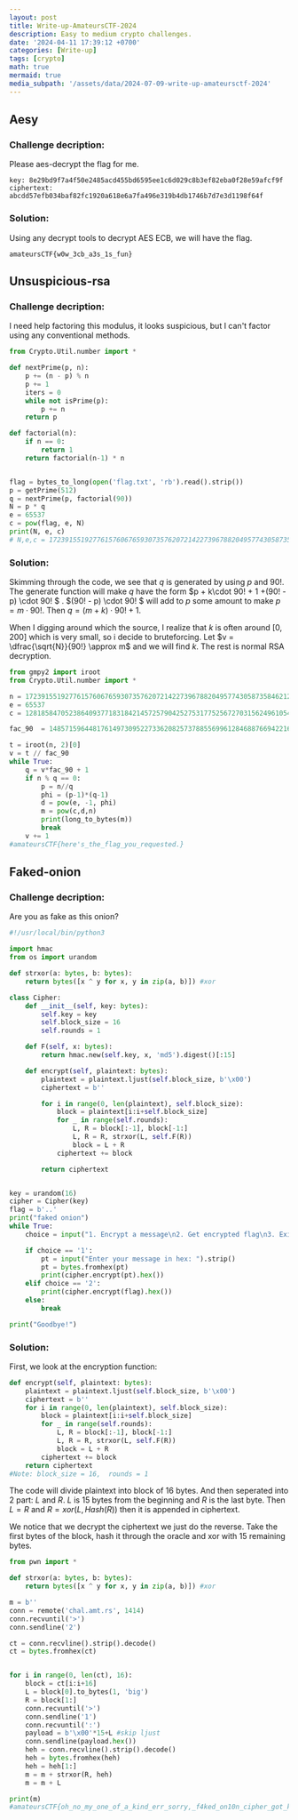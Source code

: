 ```yaml
---
layout: post
title: Write-up-AmateursCTF-2024
description: Easy to medium crypto challenges.
date: '2024-04-11 17:39:12 +0700'
categories: [Write-up]
tags: [crypto]
math: true
mermaid: true
media_subpath: '/assets/data/2024-07-09-write-up-amateursctf-2024'
---
```

## Aesy
### Challenge decription:
Please aes-decrypt the flag for me.
```text
key: 8e29bd9f7a4f50e2485acd455bd6595ee1c6d029c8b3ef82eba0f28e59afcf9f 
ciphertext: abcdd57efb034baf82fc1920a618e6a7fa496e319b4db1746b7d7e3d1198f64f
```
### Solution:
Using any decrypt tools to decrypt AES ECB, we will have the flag.
```text
amateursCTF{w0w_3cb_a3s_1s_fun}
```
## Unsuspicious-rsa
### Challenge decription:
I need help factoring this modulus, it looks suspicious, but I can't factor using any conventional methods.
```python
from Crypto.Util.number import *

def nextPrime(p, n):
    p += (n - p) % n
    p += 1
    iters = 0
    while not isPrime(p):
        p += n
    return p

def factorial(n):
    if n == 0:
        return 1
    return factorial(n-1) * n


flag = bytes_to_long(open('flag.txt', 'rb').read().strip())
p = getPrime(512)
q = nextPrime(p, factorial(90))
N = p * q
e = 65537
c = pow(flag, e, N)
print(N, e, c)
# N,e,c = 172391551927761576067659307357620721422739678820495774305873584621252712399496576196263035396006999836369799931266873378023097609967946749267124740589901094349829053978388042817025552765214268699484300142561454883219890142913389461801693414623922253012031301348707811702687094437054617108593289186399175149061 65537 128185847052386409377183184214572579042527531775256727031562496105460578259228314918798269412725873626743107842431605023962700973103340370786679287012472752872015208333991822872782385473020628386447897357839507808287989016150724816091476582807745318701830009449343823207792128099226593723498556813015444306241
```
### Solution:
Skimming through the code, we see that $q$ is generated by using $p$ and $90!$.
The generate function will make $q$ have the form $p + k\cdot 90! + 1 +(90! - p) \cdot 90! $ . 
$(90! - p) \cdot 90! $  will add to $p$ some amount to make $p = m\cdot 90!$. Then $q = (m+k)\cdot 90! +1$. 

When I digging around which the source, I realize that $k$ is often around $[0,200]$ which is very small, so i decide to bruteforcing.
Let $v = \dfrac{\sqrt{N}}{90!} \approx m$ and we will find $k$. The rest is normal RSA decryption.
```python
from gmpy2 import iroot
from Crypto.Util.number import *

n = 172391551927761576067659307357620721422739678820495774305873584621252712399496576196263035396006999836369799931266873378023097609967946749267124740589901094349829053978388042817025552765214268699484300142561454883219890142913389461801693414623922253012031301348707811702687094437054617108593289186399175149061
e = 65537 
c = 128185847052386409377183184214572579042527531775256727031562496105460578259228314918798269412725873626743107842431605023962700973103340370786679287012472752872015208333991822872782385473020628386447897357839507808287989016150724816091476582807745318701830009449343823207792128099226593723498556813015444306241

fac_90  = 1485715964481761497309522733620825737885569961284688766942216863704985393094065876545992131370884059645617234469978112000000000000000000000

t = iroot(n, 2)[0]
v = t // fac_90
while True:
    q = v*fac_90 + 1
    if n % q == 0:
        p = n//q
        phi = (p-1)*(q-1)
        d = pow(e, -1, phi)
        m = pow(c,d,n)
        print(long_to_bytes(m))
        break
    v += 1
#amateursCTF{here's_the_flag_you_requested.}
```
## Faked-onion
### Challenge decription:
Are you as fake as this onion?
```python
#!/usr/local/bin/python3

import hmac
from os import urandom

def strxor(a: bytes, b: bytes):
    return bytes([x ^ y for x, y in zip(a, b)]) #xor

class Cipher:
    def __init__(self, key: bytes):
        self.key = key
        self.block_size = 16
        self.rounds = 1

    def F(self, x: bytes):
        return hmac.new(self.key, x, 'md5').digest()[:15]

    def encrypt(self, plaintext: bytes):
        plaintext = plaintext.ljust(self.block_size, b'\x00')
        ciphertext = b''

        for i in range(0, len(plaintext), self.block_size):
            block = plaintext[i:i+self.block_size]
            for _ in range(self.rounds):
                L, R = block[:-1], block[-1:]
                L, R = R, strxor(L, self.F(R))
                block = L + R
            ciphertext += block

        return ciphertext


key = urandom(16) 
cipher = Cipher(key)
flag = b'..'
print("faked onion")
while True:
    choice = input("1. Encrypt a message\n2. Get encrypted flag\n3. Exit\n> ").strip()

    if choice == '1':
        pt = input("Enter your message in hex: ").strip()
        pt = bytes.fromhex(pt)
        print(cipher.encrypt(pt).hex())
    elif choice == '2':
        print(cipher.encrypt(flag).hex())
    else:
        break

print("Goodbye!")
```
### Solution:
First, we look at the encryption function:
```python
def encrypt(self, plaintext: bytes):
    plaintext = plaintext.ljust(self.block_size, b'\x00')
    ciphertext = b''
    for i in range(0, len(plaintext), self.block_size):
        block = plaintext[i:i+self.block_size]
        for _ in range(self.rounds):
            L, R = block[:-1], block[-1:]
            L, R = R, strxor(L, self.F(R))
            block = L + R
        ciphertext += block
    return ciphertext
#Note: block_size = 16,  rounds = 1
```
The code will divide plaintext into block of 16 bytes. And then seperated into 2 part: $L$ and $R$. $L$ is 15 bytes from the beginning and $R$ is the last byte. Then $L = R$ and $R = xor(L,Hash(R))$ then it is appended in ciphertext.

We notice that we decrypt the ciphertext we just do the reverse. Take the first bytes of the block, hash it through the oracle and xor with 15 remaining bytes.
 
```python
from pwn import *

def strxor(a: bytes, b: bytes):
    return bytes([x ^ y for x, y in zip(a, b)]) #xor

m = b''
conn = remote('chal.amt.rs', 1414)
conn.recvuntil('>')
conn.sendline('2')

ct = conn.recvline().strip().decode()
ct = bytes.fromhex(ct)


for i in range(0, len(ct), 16):
    block = ct[i:i+16]
    L = block[0].to_bytes(1, 'big')
    R = block[1:]
    conn.recvuntil('>')
    conn.sendline('1')
    conn.recvuntil(':')
    payload = b'\x00'*15+L #skip ljust
    conn.sendline(payload.hex())
    heh = conn.recvline().strip().decode()
    heh = bytes.fromhex(heh)
    heh = heh[1:]
    m = m + strxor(R, heh)
    m = m + L

print(m)
#amateursCTF{oh_no_my_one_of_a_kind_err_sorry,_f4ked_on10n_cipher_got_ki11ed_730eb1c0}
```